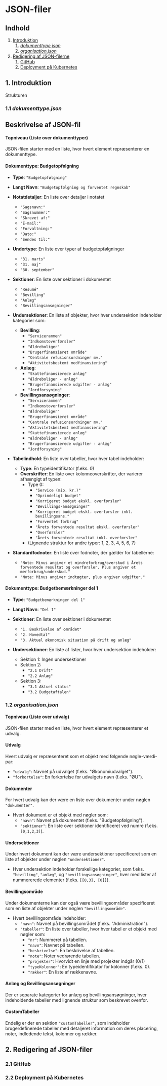 # JSON-filer
## Indhold
1. [Introduktion](#introduktion)
    1. [*dokumenttype.json*](#dokumenttype)
    2. [*organisation.json*](#organisation)
2. [Redigering af JSON-filerne](#redigering)
    1. [GitHub](#github)
    2. [Deployment på Kubernetes](#kubernetes)

## 1. Introduktion <a id="introduktion"></a>
Strukturen 

### 1.1 *dokumenttype.json* <a id="dokumenttype"></a>
## Beskrivelse af JSON-fil

#### Topniveau (Liste over dokumenttyper)
JSON-filen starter med en liste, hvor hvert element repræsenterer en dokumenttype.

#### Dokumenttype: Budgetopfølgning
- **Type**: `"Budgetopfølgning"`
- **Langt Navn**: `"Budgetopfølgning og forventet regnskab"`
- **Notatdetaljer**: En liste over detaljer i notatet
  - `"Sagsnavn:"`
  - `"Sagsnummer:"`
  - `"Skrevet af:"`
  - `"E-mail:"`
  - `"Forvaltning:"`
  - `"Dato:"`
  - `"Sendes til:"`

- **Undertype**: En liste over typer af budgetopfølgninger
  - `"31. marts"`
  - `"31. maj"`
  - `"30. september"`

- **Sektioner**: En liste over sektioner i dokumentet
  - `"Resumé"`
  - `"Bevilling"`
  - `"Anlæg"`
  - `"Bevillingsansøgninger"`

- **Undersektioner**: En liste af objekter, hvor hver undersektion indeholder kategorier som:
  - **Bevilling**:
    - `"Servicerammen"`
    - `"Indkomstoverførsler"`
    - `"Ældreboliger"`
    - `"Brugerfinansieret område"`
    - `"Centrale refusionsordninger mv."`
    - `"Aktivitetsbestemt medfinansiering"`
  - **Anlæg**:
    - `"Skattefinansierede anlæg"`
    - `"Ældreboliger - anlæg"`
    - `"Brugerfinansierede udgifter - anlæg"`
    - `"Jordforsyning"`
  - **Bevillingsansøgninger**:
    - `"Servicerammen"`
    - `"Indkomstoverførsler"`
    - `"Ældreboliger"`
    - `"Brugerfinansieret område"`
    - `"Centrale refusionsordninger mv."`
    - `"Aktivitetsbestemt medfinansiering"`
    - `"Skattefinansierede anlæg"`
    - `"Ældreboliger - anlæg"`
    - `"Brugerfinansierede udgifter - anlæg"`
    - `"Jordforsyning"`

- **Tabelindhold**: En liste over tabeller, hvor hver tabel indeholder:
  - **Type**: En typeidentifikator (f.eks. 0)
  - **Overskrifter**: En liste over kolonneoverskrifter, der varierer afhængigt af typen:
    - Type 0:
      - `"Service (mio. kr.)"`
      - `"Oprindeligt budget"`
      - `"Korrigeret budget ekskl. overførsler"`
      - `"Bevillings-ansøgninger"`
      - `"Korrigeret budget ekskl. overførsler inkl. bevillingsans."`
      - `"Forventet forbrug"`
      - `"Årets forventede resultat ekskl. overførsler"`
      - `"Overførsler"`
      - `"Årets forventede resultat inkl. overførsler"`
    - (Lignende struktur for andre typer: 1, 2, 3, 4, 5, 6, 7)

- **Standardfodnoter**: En liste over fodnoter, der gælder for tabellerne:
  - `"Note: Minus angiver et mindreforbrug/overskud i Årets forventede resultat og overførsler. Plus angiver et merforbrug/underskud."`
  - `"Note: Minus angiver indtægter, plus angiver udgifter."`

#### Dokumenttype: Budgetbemærkninger del 1
- **Type**: `"Budgetbemærkninger del 1"`
- **Langt Navn**: `"Del 1"`
- **Sektioner**: En liste over sektioner i dokumentet
  - `"1. Beskrivelse af området"`
  - `"2. Hovedtal"`
  - `"3. Aktuel økonomisk situation på drift og anlæg"`

- **Undersektioner**: En liste af lister, hvor hver undersektion indeholder:
  - Sektion 1: Ingen undersektioner
  - Sektion 2:
    - `"2.1 Drift"`
    - `"2.2 Anlæg"`
  - Sektion 3:
    - `"3.1 Aktuel status"`
    - `"3.2 Budgetaftalen"`

### 1.2 *organisation.json* <a id="organisation"></a>
#### Topniveau (Liste over udvalg)
JSON-filen starter med en liste, hvor hvert element repræsenterer et udvalg.

#### Udvalg
Hvert udvalg er repræsenteret som et objekt med følgende nøgle-værdi-par:
- `"udvalg"`: Navnet på udvalget (f.eks. "Økonomiudvalget").
- `"forkortelse"`: En forkortelse for udvalgets navn (f.eks. "ØU").

#### Dokumenter
For hvert udvalg kan der være en liste over dokumenter under nøglen `"dokumenter"`.
- Hvert dokument er et objekt med nøgler som:
  - `"navn"`: Navnet på dokumentet (f.eks. "Budgetopfølgning").
  - `"sektioner"`: En liste over sektioner identificeret ved numre (f.eks. `[0,1,2,3]`).

#### Undersektioner
Under hvert dokument kan der være undersektioner specificeret som en liste af objekter under nøglen `"undersektioner"`.
- Hver undersektion indeholder forskellige kategorier, som f.eks. `"bevilling"`, `"anlæg"`, og `"bevillingsansøgninger"`, hver med lister af nummererede elementer (f.eks. `[[0,3], [0]]`).

#### Bevillingsområde
Under dokumenterne kan der også være bevillingsområder specificeret som en liste af objekter under nøglen `"bevillingsområde"`.
- Hvert bevillingsområde indeholder:
  - `"navn"`: Navnet på bevillingsområdet (f.eks. "Administration").
  - `"tabeller"`: En liste over tabeller, hvor hver tabel er et objekt med nøgler som:
    - `"nr"`: Nummeret på tabellen.
    - `"navn"`: Navnet på tabellen.
    - `"beskrivelse"`: En beskrivelse af tabellen.
    - `"note"`: Noter vedrørende tabellen.
    - `"projekter"`: Hvorvidt en linje med projekter indgår (0/1)
    - `"typeKolonner"`: En typeidentifikator for kolonner (f.eks. 0).
    - `"rækker"`: En liste af rækkenavne.

#### Anlæg og Bevillingsansøgninger
Der er separate kategorier for anlæg og bevillingsansøgninger, hver indeholdende tabeller med lignende struktur som beskrevet ovenfor.

#### CustomTabeller
Endelig er der en sektion `"customTabeller"`, som indeholder brugerdefinerede tabeller med detaljeret information om deres placering, noter, indledende tekst, kolonner og rækker.


## 2. Redigering af JSON-filer <a id="redigering"></a>
### 2.1 GitHub <a id="github"></a>

### 2.2 Deployment på Kubernetes <a id="kubernetes"></a>